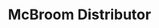 ---
title: "McBroom Distributor"
url: /pittsburgh/mcbroom-distributor-south-braddock-avenue/
shop: Spirituosen
---